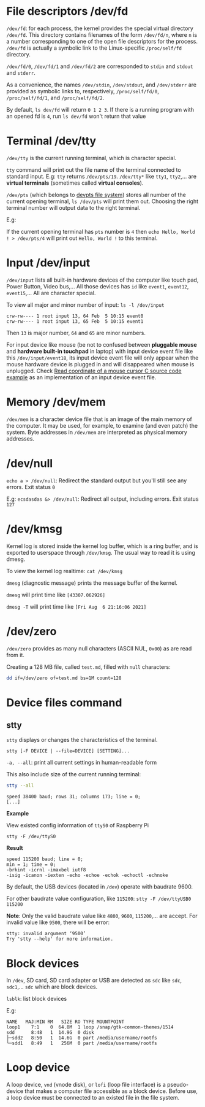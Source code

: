 # File descriptors /dev/fd

``/dev/fd``: for each process, the kernel provides the special virtual directory ``/dev/fd``. This directory contains filenames of the form ``/dev/fd/n``, where ``n`` is a number corresponding to one of the open file descriptors for the process. ``/dev/fd`` is actually a symbolic link to the Linux-specific ``/proc/self/fd`` directory.

``/dev/fd/0``, ``/dev/fd/1`` and ``/dev/fd/2`` are corresponded to ``stdin`` and ``stdout`` and ``stderr``. 

As a convenience, the names ``/dev/stdin``, ``/dev/stdout``, and ``/dev/stderr`` are provided as symbolic links to, respectively, ``/proc/self/fd/0``, ``/proc/self/fd/1``, and ``/proc/self/fd/2``.

By default, ``ls dev/fd`` will return ``0 1 2 3``. If there is a running program with an opened fd is ``4``, run ``ls dev/fd`` won't return that value

# Terminal /dev/tty

``/dev/tty`` is the current running terminal, which is character special.

``tty`` command will print out the file name of the terminal connected to standard input. E.g: ``tty`` returns ``/dev/pts/19``. ``/dev/tty*`` like ``tty1``, ``tty2``,... are **virtual terminals** (sometimes called **virtual consoles**).

``/dev/pts`` (which belongs to [devpts file system](https://github.com/TranPhucVinh/Linux-Shell/blob/master/Physical%20layer/File%20system/README.md#devpts)) stores all number of the current opening terminal, ``ls /dev/pts`` will print them out. Choosing the right terminal number will output data to the right terminal.

E.g:

If the current opening terminal has ``pts`` number is ``4`` then ``echo Hello, World ! > /dev/pts/4`` will print out ``Hello, World !`` to this terminal.

# Input /dev/input

``/dev/input`` lists all built-in hardware devices of the computer like touch pad, Power Button, Video bus,... All those devices has ``id`` like ``event1``, ``event12``, ``event15``,... All are character special.

To view all major and minor number of input: ``ls -l /dev/input``

```
crw-rw---- 1 root input 13, 64 Feb  5 10:15 event0
crw-rw---- 1 root input 13, 65 Feb  5 10:15 event1
```

Then ``13`` is major number, ``64`` and ``65`` are minor numbers.

For input device like mouse (be not to confused between **pluggable mouse** and **hardware built-in touchpad** in laptop) with input device event file like this ``/dev/input/event18``, its input device event file will only appear when the mouse hardware device is plugged in and will disappeared when mouse is unplugged. Check [Read coordinate of a mouse cursor C source code example](https://github.com/TranPhucVinh/C/blob/master/Physical%20layer/File%20IO/System%20call/Device%20file%20operations.md#read-coordinate-of-a-mouse-cursor) as an implementation of an input device event file.

# Memory /dev/mem

``/dev/mem`` is a character device file that is an image of the main memory of the computer.  It may be used, for example, to examine (and even patch) the system. Byte addresses in ``/dev/mem`` are interpreted as physical memory addresses.

# /dev/null

``echo a > /dev/null``: Redirect the standard output but you'll still see any errors. Exit status ``0``

E.g: ``ecsdasdas &> /dev/null``: Redirect all output, including errors. Exit status ``127``

# /dev/kmsg

Kernel log is stored inside the kernel log buffer, which is a ring buffer, and is exported to userspace through ``/dev/kmsg``. The usual way to read it is using dmesg.

To view the kernel log realtime: ``cat /dev/kmsg``

``dmesg`` (diagnostic message) prints the message buffer of the kernel.

``dmesg`` will print time like ``[43307.062926]``

``dmesg -T`` will print time like ``[Fri Aug  6 21:16:06 2021]``

# /dev/zero

``/dev/zero`` provides as many null characters (ASCII NUL, ``0x00``) as are read from it.

Creating a 128 MB file, called ``test.md``, filled with ``null`` characters:

```sh
dd if=/dev/zero of=test.md bs=1M count=128
```
# Device files command

## stty

``stty`` displays or changes the characteristics of the terminal.

```
stty [-F DEVICE | --file=DEVICE] [SETTING]...
```

``-a, --all``: print all current settings in human-readable form

This also include size of the current running terminal:

```sh
stty --all
```

```
speed 38400 baud; rows 31; columns 173; line = 0;
[...]
```

**Example**

View existed config information of ``ttyS0`` of Raspberry Pi

```
stty -F /dev/ttyS0
```

**Result**

```
speed 115200 baud; line = 0;
min = 1; time = 0;
-brkint -icrnl -imaxbel iutf8
-isig -icanon -iexten -echo -echoe -echok -echoctl -echnoke
```

By default, the USB devices (located in ``/dev``) operate with baudrate 9600.

For other baudrate value configuration, like ``115200``: ``stty -F /dev/ttyUSB0 115200``

**Note**: Only the valid baudrate value like ``4800``, ``9600``, ``115200``,... are accept. For invalid value like ``9500``, there will be error:

```
stty: invalid argument ‘9500’
Try 'stty --help' for more information.
```

# Block devices
In ``/dev``, SD card, SD card adapter or USB are detected as ``sdc`` like ``sdc``, ``sdc1``,... ``sdc`` which are block devices.

``lsblk``: list block devices

E.g:

```
NAME   MAJ:MIN RM   SIZE RO TYPE MOUNTPOINT
loop1    7:1    0  64.8M  1 loop /snap/gtk-common-themes/1514
sdd      8:48   1  14.9G  0 disk 
├─sdd2   8:50   1  14.6G  0 part /media/username/rootfs
└─sdd1   8:49   1   256M  0 part /media/username/rootfs
```

# Loop device

A loop device, ``vnd`` (vnode disk), or ``lofi`` (loop file interface) is a pseudo-device that makes a computer file accessible as a block device. Before use, a loop device must be connected to an existed file in the file system. 
